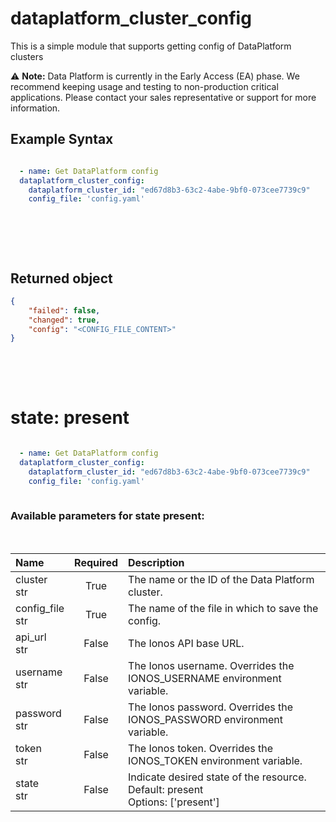 # dataplatform_cluster_config

This is a simple module that supports getting config of DataPlatform clusters

⚠️ **Note:** Data Platform is currently in the Early Access (EA) phase. We recommend keeping usage and testing to non-production critical applications. Please contact your sales representative or support for more information.

## Example Syntax


```yaml

  - name: Get DataPlatform config
  dataplatform_cluster_config:
    dataplatform_cluster_id: "ed67d8b3-63c2-4abe-9bf0-073cee7739c9"
    config_file: 'config.yaml'
  
```

&nbsp;

&nbsp;
## Returned object
```json
{
    "failed": false,
    "changed": true,
    "config": "<CONFIG_FILE_CONTENT>"
}

```

&nbsp;

&nbsp;

# state: **present**
```yaml
  
  - name: Get DataPlatform config
  dataplatform_cluster_config:
    dataplatform_cluster_id: "ed67d8b3-63c2-4abe-9bf0-073cee7739c9"
    config_file: 'config.yaml'
  
```
### Available parameters for state **present**:
&nbsp;

  | Name | Required | Description |
  | :--- | :---: | :--- |
  | cluster<br /><span class="blue-span">str</span> | True | The name or the ID of the Data Platform cluster. |
  | config_file<br /><span class="blue-span">str</span> | True | The name of the file in which to save the config. |
  | api_url<br /><span class="blue-span">str</span> | False | The Ionos API base URL. |
  | username<br /><span class="blue-span">str</span> | False | The Ionos username. Overrides the IONOS_USERNAME environment variable. |
  | password<br /><span class="blue-span">str</span> | False | The Ionos password. Overrides the IONOS_PASSWORD environment variable. |
  | token<br /><span class="blue-span">str</span> | False | The Ionos token. Overrides the IONOS_TOKEN environment variable. |
  | state<br /><span class="blue-span">str</span> | False | Indicate desired state of the resource.<br />Default: present<br />Options: ['present'] |

&nbsp;

&nbsp;
